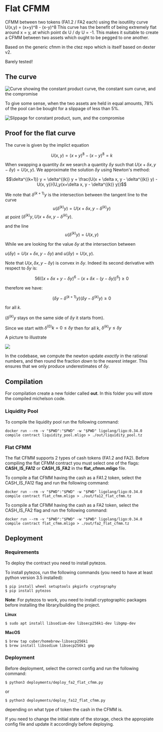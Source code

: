 # Flat CFMM

CFMM between two tokens (FA1.2 / FA2 each) using the isoutility curve U(x,y) = (x+y)^8 - (x-y)^8
This curve has the benefit of being extremely flat around x = y, at which point dx U / dy U = -1.
This makes it suitable to create a CFMM between two assets which ought to be pegged to one another.

Based on the generic cfmm in the ctez repo which is itself based on dexter v2.

Barely tested!

## The curve

![Curve showing the constant product curve, the constant sum curve, and the compromise](https://user-images.githubusercontent.com/1591742/130374091-5c447f97-8bb1-407c-b97d-eb463fdd8666.png)

To give some sense, when the two assets are held in equal amounts, 78% of the pool can be bought for a slippage of less than 5%.

![Slippage for constant product, sum, and the compromise](https://user-images.githubusercontent.com/1591742/130378341-f34f2a06-e860-4ec0-997f-0812990746f6.png)

## Proof for the flat curve

The curve is given by the implict equation

$$U(x,y) = (x+y)^8 - (x-y)^8 = k$$

When swapping a quantity $\delta x$ we search a quantity $\delta y$ such that $U(x + \delta x, y - \delta y) = U(x, y)$. We approximate the solution $\delta y$ using Newton's method:

$$\delta^{(k+1)} y = \delta^{(k)} y + \frac{U(x + \delta x, y - \delta^{(k)} y) - U(x, y)}{U_y(x+\delta x, y - \delta^{(k)} y)}$$

We note that $\delta^{(k+1)}y$ is the intersection between the tangent line to the curve $$u(\delta^{(k)} y) = U(x + \delta x, y - \delta^{(k)} y)$$ at point $(\delta^{(k)} y, U(x + \delta x, y - \delta^{(k)} y)$.

and the line $$u(\delta^{(k)} y) = U(x,y)$$

While we are looking for the value $\delta y$ at the intersection between

$u(\delta y) = U(x + \delta x, y - \delta y)$ and $u(\delta y) = U(x, y)$.

Note that $U(x,\delta x, y - \delta y)$ is convex in $\delta y$. Indeed its second derivative with respect to $\delta y$ is:

$$56((x+\delta x+y-\delta y)^6 - (x+\delta x-(y-\delta y))^6) \ge 0$$

therefore we have:

$$(\delta y - \delta^{(k+1)} y)(\delta y - \delta^{(k)} y) \ge 0$$

for all $k$.

($\delta^{(k)} y$ stays on the same side of $\delta y$ it starts from).

Since we start with $\delta^{(0)} k = 0 \le \delta y$ then for all k, $\delta^{(k)} y \le \delta y$

A picture to illustrate

![](https://i.imgur.com/gKFvSgx.png)

In the codebase, we compute the newton update *exactly* in the rational numbers, and then round the fraction *down* to the nearest integer. This ensures that we only produce underestimates of $\delta y$.

## Compilation
For compilation create a new folder called **out**. In this folder you will store the compiled michelson code.

### Liquidity Pool
To compile the liquidity pool run the following command:
```
docker run --rm -v "$PWD":"$PWD" -w "$PWD" ligolang/ligo:0.34.0 compile contract liquidity_pool.mligo > ./out/liquidity_pool.tz
```

### Flat CFMM
The flat CFMM supports 2 types of cash tokens (FA1.2 and FA2). Before compiling the flat CFMM contract you must select
one of the flags: **CASH_IS_FA12** or **CASH_IS_FA2** in the **flat_cfmm.mligo** file.

To compile a flat CFMM having the cash as a FA1.2 token, select the CASH_IS_FA12 flag and run the following command:
```
docker run --rm -v "$PWD":"$PWD" -w "$PWD" ligolang/ligo:0.34.0 compile contract flat_cfmm.mligo > ./out/fa12_flat_cfmm.tz
```

To compile a flat CFMM having the cash as a FA2 token, select the CASH_IS_FA2 flag and run the following command:
```
docker run --rm -v "$PWD":"$PWD" -w "$PWD" ligolang/ligo:0.34.0 compile contract flat_cfmm.mligo > ./out/fa2_flat_cfmm.tz
```

## Deployment

### Requirements
To deploy the contract you need to install pytezos.

To install pytezos, run the following commands (you need to have at least python version 3.5 installed):
```
$ pip install wheel setuptools pkginfo cryptography
$ pip install pytezos
```
**Note**: For pytezos to work, you need to install cryptographic packages before installing the library/building the project.

**Linux**
```
$ sudo apt install libsodium-dev libsecp256k1-dev libgmp-dev
```

**MacOS**
```
$ brew tap cuber/homebrew-libsecp256k1
$ brew install libsodium libsecp256k1 gmp
```

### Deployment
Before deployment, select the correct config and run the following command:

```
$ python3 deployments/deploy_fa2_flat_cfmm.py
```
or
```
$ python3 deployments/deploy_fa12_flat_cfmm.py
```
depending on what type of token the cash in the CFMM is.

If you need to change the initial state of the storage, check the appropiate config file and update it accordingly before deploying.

